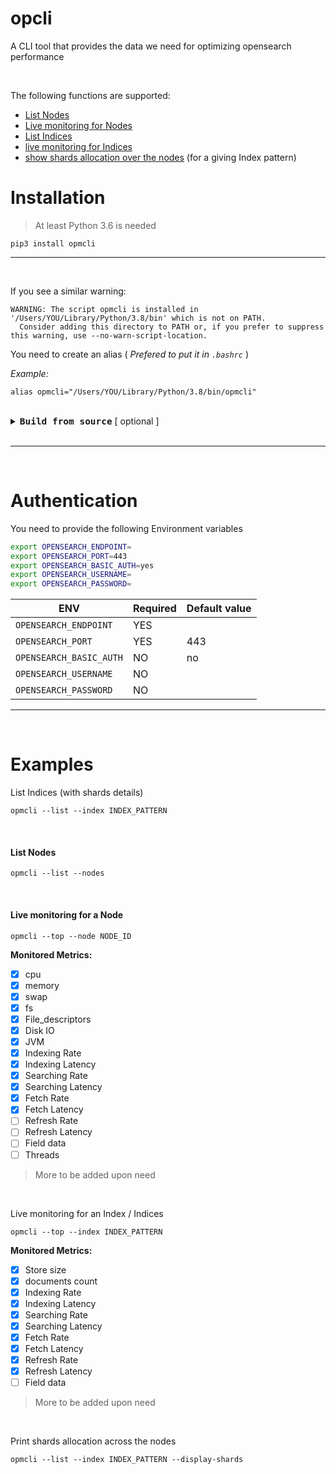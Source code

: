 # opcli

A CLI tool that provides the data we need for optimizing opensearch performance

<br>

The following functions are supported:
- [List Nodes](#list-nodes)
- [Live monitoring for Nodes](#node-top)
- [List Indices](#list-indices)
- [live monitoring for Indices](#top-index)
- [show shards allocation over the nodes](#shards-allocation) (for a giving Index pattern)


# Installation

> At least Python 3.6 is needed

```
pip3 install opmcli
```

---

<br>

If you see a similar warning:
```
WARNING: The script opmcli is installed in '/Users/YOU/Library/Python/3.8/bin' which is not on PATH.
  Consider adding this directory to PATH or, if you prefer to suppress this warning, use --no-warn-script-location.
```

You need to create an alias ( _Prefered to put it in `.bashrc`_ )

_Example:_

```
alias opmcli="/Users/YOU/Library/Python/3.8/bin/opmcli"
```

<br>

<details>
    <summary>
        <b style="font-size:17px"> <code>Build from source</code></b> [ optional ]
    </summary>
    <br>

``` bash
python setup.py sdist bdist_wheel

mv dist/opmcli-0.0.1-py2-none-any.whl dist/opmcli-0.0.1-py36-none-any.whl

pip3 install dist/opmcli-0.0.1-py36-none-any.whl
```

<br>  
</details>

<br>



---

<br>

# Authentication

You need to provide the following Environment variables

```bash
export OPENSEARCH_ENDPOINT=
export OPENSEARCH_PORT=443
export OPENSEARCH_BASIC_AUTH=yes
export OPENSEARCH_USERNAME=
export OPENSEARCH_PASSWORD=
```

| ENV                       | Required | Default value |
| --------------------------- | ---------- | --------------- |
| `OPENSEARCH_ENDPOINT`   | YES      |               |
| `OPENSEARCH_PORT`       | YES      | 443           |
| `OPENSEARCH_BASIC_AUTH` | NO       | no            |
| `OPENSEARCH_USERNAME`   | NO       |               |
| `OPENSEARCH_PASSWORD`   | NO       |               |


---

<br>

# Examples


List Indices (with shards details)
<a id=list-indices></a>


```
opmcli --list --index INDEX_PATTERN
```

<br>

#### List Nodes
<a id=list-nodes></a>


```
opmcli --list --nodes
```

<br>

#### Live monitoring for a Node
<a id=node-top></a>


```
opmcli --top --node NODE_ID
```

**Monitored Metrics:**
- [x] cpu
- [x] memory
- [x] swap
- [x] fs
- [x] File_descriptors
- [x] Disk IO
- [x] JVM
- [x] Indexing Rate
- [x] Indexing Latency
- [x] Searching Rate
- [x] Searching Latency
- [x] Fetch Rate
- [x] Fetch Latency
- [ ] Refresh Rate
- [ ] Refresh Latency
- [ ] Field data
- [ ] Threads

> More to be added upon need



<br>

Live monitoring for an Index / Indices
<a id=top-index></a>


```
opmcli --top --index INDEX_PATTERN
```

**Monitored Metrics:**
- [x] Store size
- [x] documents count
- [x] Indexing Rate
- [x] Indexing Latency
- [x] Searching Rate
- [x] Searching Latency
- [x] Fetch Rate
- [x] Fetch Latency
- [x] Refresh Rate
- [x] Refresh Latency
- [ ] Field data

> More to be added upon need


<br>

Print shards allocation across the nodes
<a id=shards-allocation></a>


```
opmcli --list --index INDEX_PATTERN --display-shards
```
